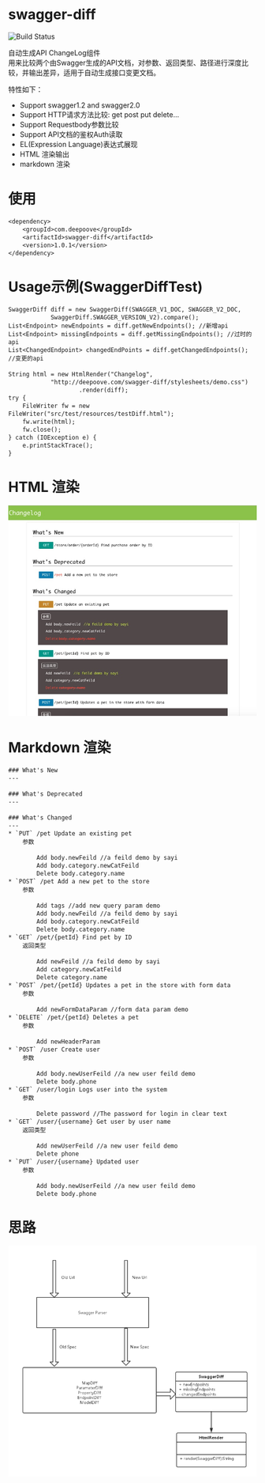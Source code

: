 # swagger-diff
![Build Status](https://travis-ci.org/Sayi/swagger-diff.svg?branch=master)

自动生成API ChangeLog组件  
用来比较两个由Swagger生成的API文档，对参数、返回类型、路径进行深度比较，并输出差异，适用于自动生成接口变更文档。 


特性如下：

* Support swagger1.2 and swagger2.0   
* Support HTTP请求方法比较: get post put delete...
* Support Requestbody参数比较
* Support API文档的鉴权Auth读取
* EL(Expression Language)表达式展现
* HTML 渲染输出
* markdown 渲染
 

# 使用
    <dependency>
        <groupId>com.deepoove</groupId>
        <artifactId>swagger-diff</artifactId>
	    <version>1.0.1</version>
    </dependency>

# Usage示例(SwaggerDiffTest)
    SwaggerDiff diff = new SwaggerDiff(SWAGGER_V1_DOC, SWAGGER_V2_DOC,
				SwaggerDiff.SWAGGER_VERSION_V2).compare();
	List<Endpoint> newEndpoints = diff.getNewEndpoints(); //新增api
	List<Endpoint> missingEndpoints = diff.getMissingEndpoints(); //过时的api
	List<ChangedEndpoint> changedEndPoints = diff.getChangedEndpoints(); //变更的api
	
	String html = new HtmlRender("Changelog",
				"http://deepoove.com/swagger-diff/stylesheets/demo.css")
						.render(diff);
	try {
		FileWriter fw = new FileWriter("src/test/resources/testDiff.html");
		fw.write(html);
		fw.close();
	} catch (IOException e) {
		e.printStackTrace();
	} 

# HTML 渲染
![image](./changelog.png)

# Markdown 渲染
	### What's New
	---
	
	### What's Deprecated
	---
	
	### What's Changed
	---
	* `PUT` /pet Update an existing pet  
	    参数
	
	        Add body.newFeild //a feild demo by sayi
	        Add body.category.newCatFeild
	        Delete body.category.name
	* `POST` /pet Add a new pet to the store  
	    参数
	
	        Add tags //add new query param demo
	        Add body.newFeild //a feild demo by sayi
	        Add body.category.newCatFeild
	        Delete body.category.name
	* `GET` /pet/{petId} Find pet by ID  
	    返回类型
	
	        Add newFeild //a feild demo by sayi
	        Add category.newCatFeild
	        Delete category.name
	* `POST` /pet/{petId} Updates a pet in the store with form data  
	    参数
	
	        Add newFormDataParam //form data param demo
	* `DELETE` /pet/{petId} Deletes a pet  
	    参数
	
	        Add newHeaderParam
	* `POST` /user Create user  
	    参数
	
	        Add body.newUserFeild //a new user feild demo
	        Delete body.phone
	* `GET` /user/login Logs user into the system  
	    参数
	
	        Delete password //The password for login in clear text
	* `GET` /user/{username} Get user by user name  
	    返回类型
	
	        Add newUserFeild //a new user feild demo
	        Delete phone
	* `PUT` /user/{username} Updated user  
	    参数
	
	        Add body.newUserFeild //a new user feild demo
	        Delete body.phone


# 思路
![image](./swagger-diff.png)



